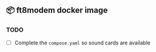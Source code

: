 ## 📦 ft8modem docker image

### TODO

- [ ] Complete the `compose.yaml` so sound cards are available